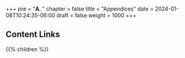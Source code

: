 +++
pre = "<b>A. </b>"
chapter = false
title = "Appendices"
date = 2024-01-08T10:24:35-06:00
draft = false
weight = 1000
+++

## Content Links

{{% children %}}
